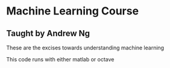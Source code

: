 # Machine Learning Course
## Taught by Andrew Ng
These are the excises towards understanding machine learning

This code runs with either matlab or octave
